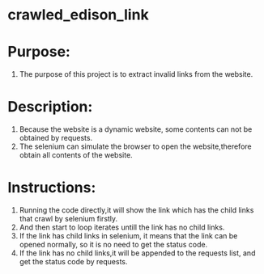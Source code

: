 # crawled_edison_link
<!DOCTYPE html> <html lang="zh"> <head> <meta charset="utf-8"/>  </head> <body><h1 id="h1-purpose-"><a name="Purpose:" class="reference-link"></a><span class="header-link octicon octicon-link"></span>Purpose:</h1><ol> <li>The purpose of this project is to extract invalid links from the website.</li></ol> <h1 id="h1-description-"><a name="Description:" class="reference-link"></a><span class="header-link octicon octicon-link"></span>Description:</h1><ol> <li>Because the website is a dynamic website, some contents can not be obtained by requests.</li><li>The selenium can simulate the browser to open the website,therefore obtain all contents of the website.</li></ol> <h1 id="h1-instructions-"><a name="Instructions:" class="reference-link"></a><span class="header-link octicon octicon-link"></span>Instructions:</h1><ol> <li>Running the code directly,it will show the link which has the child links that crawl by selenium firstly.</li><li>And then start to loop iterates untill the link has no child links.</li><li>If the link has child links in selenium, it means that the link can be opened normally, so it is no need to get the status code.</li><li>If the link has no child links,it will be appended to the requests list, and get the status code by requests.</li></ol> </body> </html>
